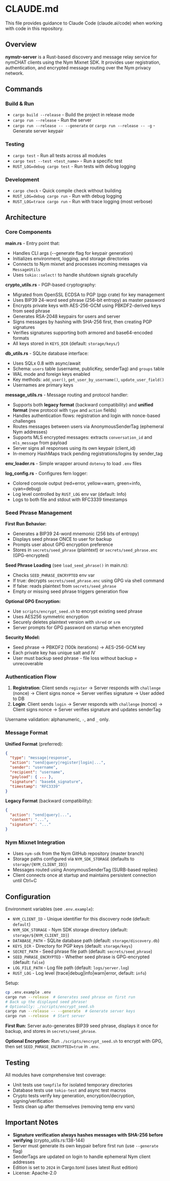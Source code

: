 # CLAUDE.md

This file provides guidance to Claude Code (claude.ai/code) when working with code in this repository.

## Overview

**nymstr-server** is a Rust-based discovery and message relay service for nymCHAT clients using the Nym Mixnet SDK. It provides user registration, authentication, and encrypted message routing over the Nym privacy network.

## Commands

### Build & Run
- `cargo build --release` - Build the project in release mode
- `cargo run --release` - Run the server
- `cargo run --release -- --generate` or `cargo run --release -- -g` - Generate server keypair

### Testing
- `cargo test` - Run all tests across all modules
- `cargo test --test <test_name>` - Run a specific test
- `RUST_LOG=debug cargo test` - Run tests with debug logging

### Development
- `cargo check` - Quick compile check without building
- `RUST_LOG=debug cargo run` - Run with debug logging
- `RUST_LOG=trace cargo run` - Run with trace logging (most verbose)

## Architecture

### Core Components

**main.rs** - Entry point that:
- Handles CLI args (--generate flag for keypair generation)
- Initializes environment, logging, and storage directories
- Connects to Nym mixnet and processes incoming messages via `MessageUtils`
- Uses `tokio::select!` to handle shutdown signals gracefully

**crypto_utils.rs** - PGP-based cryptography:
- Migrated from OpenSSL ECDSA to PGP (pgp crate) for key management
- Uses BIP39 24-word seed phrase (256-bit entropy) as master password
- Encrypts private keys with AES-256-GCM using PBKDF2-derived keys from seed phrase
- Generates RSA-2048 keypairs for users and server
- Signs messages by hashing with SHA-256 first, then creating PGP signatures
- Verifies signatures supporting both armored and base64-encoded formats
- All keys stored in `KEYS_DIR` (default: `storage/keys/`)

**db_utils.rs** - SQLite database interface:
- Uses SQLx 0.8 with async/await
- Schema: `users` table (username, publicKey, senderTag) and `groups` table
- WAL mode and foreign keys enabled
- Key methods: `add_user()`, `get_user_by_username()`, `update_user_field()`
- Usernames are primary keys

**message_utils.rs** - Message routing and protocol handler:
- Supports both **legacy format** (backward compatibility) and **unified format** (new protocol with `type` and `action` fields)
- Handles authentication flows: registration and login with nonce-based challenges
- Routes messages between users via AnonymousSenderTag (ephemeral Nym addresses)
- Supports MLS encrypted messages: extracts `conversation_id` and `mls_message` from payload
- Server signs all responses using its own keypair (client_id)
- In-memory HashMaps track pending registrations/logins by sender_tag

**env_loader.rs** - Simple wrapper around `dotenvy` to load `.env` files

**log_config.rs** - Configures fern logger:
- Colored console output (red=error, yellow=warn, green=info, cyan=debug)
- Log level controlled by `RUST_LOG` env var (default: Info)
- Logs to both file and stdout with RFC3339 timestamps

### Seed Phrase Management

**First Run Behavior:**
- Generates a BIP39 24-word mnemonic (256 bits of entropy)
- Displays seed phrase ONCE to user for backup
- Prompts user about GPG encryption preference
- Stores in `secrets/seed_phrase` (plaintext) or `secrets/seed_phrase.enc` (GPG-encrypted)

**Seed Phrase Loading** (see `load_seed_phrase()` in main.rs):
- Checks `SEED_PHRASE_ENCRYPTED` env var
- If true: decrypts `secrets/seed_phrase.enc` using GPG via shell command
- If false: reads plaintext from `secrets/seed_phrase`
- Empty or missing seed phrase triggers generation flow

**Optional GPG Encryption:**
- Use `scripts/encrypt_seed.sh` to encrypt existing seed phrase
- Uses AES256 symmetric encryption
- Securely deletes plaintext version with `shred` or `srm`
- Server prompts for GPG password on startup when encrypted

**Security Model:**
- Seed phrase → PBKDF2 (100k iterations) → AES-256-GCM key
- Each private key has unique salt and IV
- User must backup seed phrase - file loss without backup = unrecoverable

### Authentication Flow

1. **Registration**: Client sends `register` → Server responds with `challenge` (nonce) → Client signs nonce → Server verifies signature → User added to DB
2. **Login**: Client sends `login` → Server responds with `challenge` (nonce) → Client signs nonce → Server verifies signature and updates senderTag

Username validation: alphanumeric, `-`, and `_` only.

### Message Format

**Unified Format** (preferred):
```json
{
  "type": "message|response",
  "action": "send|query|register|login|...",
  "sender": "username",
  "recipient": "username",
  "payload": { ... },
  "signature": "base64_signature",
  "timestamp": "RFC3339"
}
```

**Legacy Format** (backward compatibility):
```json
{
  "action": "send|query|...",
  "content": "...",
  "signature": "..."
}
```

### Nym Mixnet Integration

- Uses `nym-sdk` from the Nym GitHub repository (master branch)
- Storage paths configured via `NYM_SDK_STORAGE` (defaults to `storage/{NYM_CLIENT_ID}`)
- Messages routed using AnonymousSenderTag (SURB-based replies)
- Client connects once at startup and maintains persistent connection until Ctrl+C

## Configuration

Environment variables (see `.env.example`):
- `NYM_CLIENT_ID` - Unique identifier for this discovery node (default: `default`)
- `NYM_SDK_STORAGE` - Nym SDK storage directory (default: `storage/${NYM_CLIENT_ID}`)
- `DATABASE_PATH` - SQLite database path (default: `storage/discovery.db`)
- `KEYS_DIR` - Directory for PGP keys (default: `storage/keys`)
- `SECRET_PATH` - Seed phrase file path (default: `secrets/seed_phrase`)
- `SEED_PHRASE_ENCRYPTED` - Whether seed phrase is GPG-encrypted (default: `false`)
- `LOG_FILE_PATH` - Log file path (default: `logs/server.log`)
- `RUST_LOG` - Log level (trace|debug|info|warn|error, default: `info`)

Setup:
```bash
cp .env.example .env
cargo run --release  # Generates seed phrase on first run
# Back up the displayed seed phrase!
# Optionally: ./scripts/encrypt_seed.sh
cargo run --release -- --generate  # Generate server keys
cargo run --release  # Start server
```

**First Run:** Server auto-generates BIP39 seed phrase, displays it once for backup, and stores in `secrets/seed_phrase`.

**Optional Encryption:** Run `./scripts/encrypt_seed.sh` to encrypt with GPG, then set `SEED_PHRASE_ENCRYPTED=true` in `.env`.

## Testing

All modules have comprehensive test coverage:
- Unit tests use `tempfile` for isolated temporary directories
- Database tests use `tokio-test` and async test macros
- Crypto tests verify key generation, encryption/decryption, signing/verification
- Tests clean up after themselves (removing temp env vars)

## Important Notes

- **Signature verification always hashes messages with SHA-256 before verifying** (crypto_utils.rs:138-144)
- Server must generate its own keypair before first run (use `--generate` flag)
- SenderTags are updated on login to handle ephemeral Nym client addresses
- Edition is set to `2024` in Cargo.toml (uses latest Rust edition)
- License: Apache-2.0
